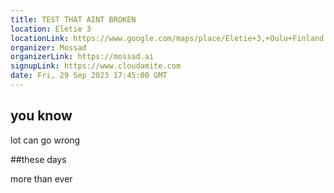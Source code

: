 ```yaml
---
title: TEST THAT AINT BROKEN
location: Eletie 3
locationLink: https://www.google.com/maps/place/Eletie+3,+Oulu+Finland
organizer: Mossad
organizerLink: https://mossad.ai
signupLink: https://www.cloudamite.com
date: Fri, 29 Sep 2023 17:45:00 GMT
---
```


## you know

lot can go wrong

##these days

more than ever